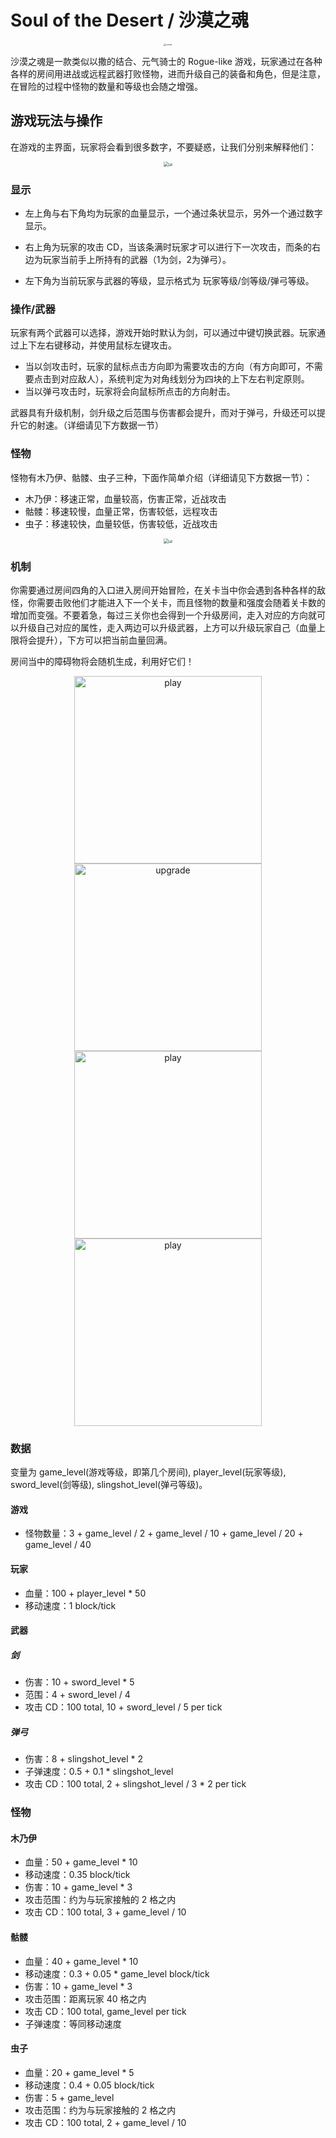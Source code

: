 # Soul of the Desert / 沙漠之魂

<center><img src="./cover.png" alt="cover" style="zoom:25%;" /></center>

沙漠之魂是一款类似以撒的结合、元气骑士的 Rogue-like 游戏，玩家通过在各种各样的房间用进战或远程武器打败怪物，进而升级自己的装备和角色，但是注意，在冒险的过程中怪物的数量和等级也会随之增强。

## 游戏玩法与操作

在游戏的主界面，玩家将会看到很多数字，不要疑惑，让我们分别来解释他们：

<center><img src="./ui.png" alt="ui" style="zoom:50%;" /></center>

### 显示

- 左上角与右下角均为玩家的血量显示，一个通过条状显示，另外一个通过数字显示。

- 右上角为玩家的攻击 CD，当该条满时玩家才可以进行下一次攻击，而条的右边为玩家当前手上所持有的武器（1为剑，2为弹弓）。

- 左下角为当前玩家与武器的等级，显示格式为 玩家等级/剑等级/弹弓等级。

### 操作/武器

玩家有两个武器可以选择，游戏开始时默认为剑，可以通过中键切换武器。玩家通过上下左右键移动，并使用鼠标左键攻击。

- 当以剑攻击时，玩家的鼠标点击方向即为需要攻击的方向（有方向即可，不需要点击到对应敌人），系统判定为对角线划分为四块的上下左右判定原则。
- 当以弹弓攻击时，玩家将会向鼠标所点击的方向射击。

武器具有升级机制，剑升级之后范围与伤害都会提升，而对于弹弓，升级还可以提升它的射速。（详细请见下方数据一节）

### 怪物

怪物有木乃伊、骷髅、虫子三种，下面作简单介绍（详细请见下方数据一节）：

- 木乃伊：移速正常，血量较高，伤害正常，近战攻击
- 骷髅：移速较慢，血量正常，伤害较低，远程攻击
- 虫子：移速较快，血量较低，伤害较低，近战攻击

<center><center><img src="./enemy.png" alt="ui" style="zoom:50%;" /></center></center>

### 机制

你需要通过房间四角的入口进入房间开始冒险，在关卡当中你会遇到各种各样的敌怪，你需要击败他们才能进入下一个关卡，而且怪物的数量和强度会随着关卡数的增加而变强。不要着急，每过三关你也会得到一个升级房间，走入对应的方向就可以升级自己对应的属性，走入两边可以升级武器，上方可以升级玩家自己（血量上限将会提升），下方可以把当前血量回满。

房间当中的障碍物将会随机生成，利用好它们！

<div align="center">
    <img src="./play_1.png" alt="play" width="300">
    <img src="./upgrade.png" alt="upgrade" width="300">
    <img src="./play_2.png" alt="play" width="300">
    <img src="./play_3.png" alt="play" width="300">
</div>

### 数据

变量为 game_level(游戏等级，即第几个房间), player_level(玩家等级), sword_level(剑等级), slingshot_level(弹弓等级)。

#### 游戏

- 怪物数量：3 + game_level / 2 + game_level / 10 + game_level / 20 + game_level / 40

#### 玩家

- 血量：100 + player_level * 50
- 移动速度：1 block/tick

#### 武器

##### 剑

- 伤害：10 + sword_level * 5
- 范围：4 + sword_level / 4
- 攻击 CD：100 total, 10 + sword_level / 5 per tick

##### 弹弓

- 伤害：8 + slingshot_level * 2
- 子弹速度：0.5 + 0.1 * slingshot_level
- 攻击 CD：100 total, 2 + slingshot_level / 3 * 2 per tick

### 怪物

#### 木乃伊

- 血量：50 + game_level * 10
- 移动速度：0.35 block/tick
- 伤害：10 + game_level * 3
- 攻击范围：约为与玩家接触的 2 格之内
- 攻击 CD：100 total, 3 + game_level / 10

#### 骷髅

- 血量：40 + game_level * 10
- 移动速度：0.3 + 0.05 * game_level block/tick
- 伤害：10 + game_level * 3
- 攻击范围：距离玩家 40 格之内
- 攻击 CD：100 total, game_level per tick
- 子弹速度：等同移动速度

#### 虫子

- 血量：20 + game_level * 5
- 移动速度：0.4 + 0.05 block/tick
- 伤害：5 + game_level
- 攻击范围：约为与玩家接触的 2 格之内
- 攻击 CD：100 total, 2 + game_level / 10